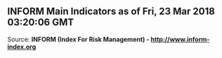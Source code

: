 ## INFORM Main Indicators as of Fri, 23 Mar 2018 03:20:06 GMT

Source: **INFORM (Index For Risk Management) - http://www.inform-index.org**